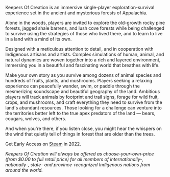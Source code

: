 Keepers Of Creation is an immersive single-player exploration-survival experience set in the ancient and mysterious forests of Appalachia.

Alone in the woods, players are invited to explore the old-growth rocky pine forests, jagged shale barrens, and lush cove forests while being challenged to survive using the strategies of those who lived there, and to learn to live in a land with a mind of its own.

Designed with a meticulous attention to detail, and in cooperation with Indigenous artisans and artists.  Complex simulations of human, animal, and natural dynamics are woven together into a rich and layered environment, immersing you in a beautiful and fascinating world that breathes with life.

Make your own story as you survive among dozens of animal species and hundreds of fruits, plants, and mushrooms.  Players seeking a relaxing experience can peacefully wander, swim, or paddle through the mesmerizing soundscape and beautiful geography of the land.  Ambitious players will track animals by footprint and trail signs, forage for wild fruit, crops, and mushrooms, and craft everything they need to survive from the land's abundant resources.  Those looking for a challenge can venture into the territories better left to the true apex predators of the land — bears, cougars, wolves, and others.

And when you're there, if you listen close, you might hear the whispers on the wind that quietly tell of things in forest that are older than the trees.

Get Early Access on [Steam](https://store.steampowered.com/dev/appalachia) in 2022.

*Keepers Of Creation will always be offered as choose-your-own-price (from $0.00 to full retail price) for all members of internationally-, nationally-, state- and province-recognized Indigenous nations from around the world.*